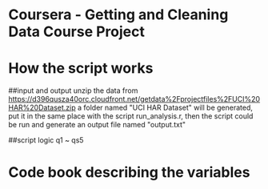 Coursera - Getting and Cleaning Data
Course Project
==========

# How the script works

##input and output
unzip the data from https://d396qusza40orc.cloudfront.net/getdata%2Fprojectfiles%2FUCI%20HAR%20Dataset.zip 
a folder named "UCI HAR Dataset" will be generated, put it in the same place with the script run_analysis.r,
then the script could be run and generate an output file named "output.txt"

##script logic
q1 ~ qs5

# Code book describing the variables